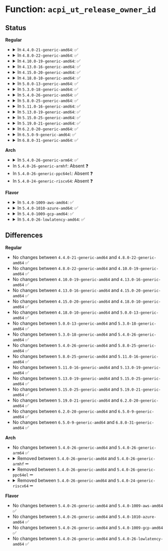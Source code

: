# Function: <code>acpi_ut_release_owner_id</code>

## Status
<b>Regular</b>
<ul>
<li>
<details>
<summary>In <code>4.4.0-21-generic-amd64</code>: ✅</summary>

```c
void acpi_ut_release_owner_id(acpi_owner_id * owner_id_ptr)
```

```json
{
  "name": "acpi_ut_release_owner_id",
  "collision_type": "Unique Global",
  "inline_type": "No",
  "funcs": [
    {
      "addr": 18446744071583734227,
      "name": "acpi_ut_release_owner_id",
      "external": true,
      "loc": "drivers/acpi/acpica/utownerid.c:170",
      "file": "drivers/acpi/acpica/utownerid.c",
      "inline": "seen, unknown",
      "caller_inline": [],
      "caller_func": [
        "drivers/acpi/acpica/dsmethod.c:acpi_ds_terminate_control_method",
        "drivers/acpi/acpica/tbdata.c:acpi_tb_release_owner_id"
      ]
    }
  ],
  "symbols": [
    {
      "addr": 18446744071583734227,
      "name": "acpi_ut_release_owner_id",
      "section": ".text",
      "bind": "STB_GLOBAL",
      "size": 148
    }
  ]
}
```
</details>
</li>
<li>
<details>
<summary>In <code>4.8.0-22-generic-amd64</code>: ✅</summary>

```c
void acpi_ut_release_owner_id(acpi_owner_id * owner_id_ptr)
```

```json
{
  "name": "acpi_ut_release_owner_id",
  "collision_type": "Unique Global",
  "inline_type": "No",
  "funcs": [
    {
      "addr": 18446744071584058474,
      "name": "acpi_ut_release_owner_id",
      "external": true,
      "loc": "drivers/acpi/acpica/utownerid.c:170",
      "file": "drivers/acpi/acpica/utownerid.c",
      "inline": "seen, unknown",
      "caller_inline": [],
      "caller_func": [
        "drivers/acpi/acpica/dsmethod.c:acpi_ds_terminate_control_method",
        "drivers/acpi/acpica/tbdata.c:acpi_tb_release_owner_id"
      ]
    }
  ],
  "symbols": [
    {
      "addr": 18446744071584058474,
      "name": "acpi_ut_release_owner_id",
      "section": ".text",
      "bind": "STB_GLOBAL",
      "size": 153
    }
  ]
}
```
</details>
</li>
<li>
<details>
<summary>In <code>4.10.0-19-generic-amd64</code>: ✅</summary>

```c
void acpi_ut_release_owner_id(acpi_owner_id * owner_id_ptr)
```

```json
{
  "name": "acpi_ut_release_owner_id",
  "collision_type": "Unique Global",
  "inline_type": "No",
  "funcs": [
    {
      "addr": 18446744071584200321,
      "name": "acpi_ut_release_owner_id",
      "external": true,
      "loc": "drivers/acpi/acpica/utownerid.c:170",
      "file": "drivers/acpi/acpica/utownerid.c",
      "inline": "seen, unknown",
      "caller_inline": [],
      "caller_func": [
        "drivers/acpi/acpica/dsmethod.c:acpi_ds_terminate_control_method",
        "drivers/acpi/acpica/tbdata.c:acpi_tb_release_owner_id"
      ]
    }
  ],
  "symbols": [
    {
      "addr": 18446744071584200321,
      "name": "acpi_ut_release_owner_id",
      "section": ".text",
      "bind": "STB_GLOBAL",
      "size": 153
    }
  ]
}
```
</details>
</li>
<li>
<details>
<summary>In <code>4.13.0-16-generic-amd64</code>: ✅</summary>

```c
void acpi_ut_release_owner_id(acpi_owner_id * owner_id_ptr)
```

```json
{
  "name": "acpi_ut_release_owner_id",
  "collision_type": "Unique Global",
  "inline_type": "No",
  "funcs": [
    {
      "addr": 18446744071584267892,
      "name": "acpi_ut_release_owner_id",
      "external": true,
      "loc": "drivers/acpi/acpica/utownerid.c:176",
      "file": "drivers/acpi/acpica/utownerid.c",
      "inline": "seen, unknown",
      "caller_inline": [],
      "caller_func": [
        "drivers/acpi/acpica/dsmethod.c:acpi_ds_terminate_control_method",
        "drivers/acpi/acpica/tbdata.c:acpi_tb_release_owner_id"
      ]
    }
  ],
  "symbols": [
    {
      "addr": 18446744071584267892,
      "name": "acpi_ut_release_owner_id",
      "section": ".text",
      "bind": "STB_GLOBAL",
      "size": 148
    }
  ]
}
```
</details>
</li>
<li>
<details>
<summary>In <code>4.15.0-20-generic-amd64</code>: ✅</summary>

```c
void acpi_ut_release_owner_id(acpi_owner_id * owner_id_ptr)
```

```json
{
  "name": "acpi_ut_release_owner_id",
  "collision_type": "Unique Global",
  "inline_type": "No",
  "funcs": [
    {
      "addr": 18446744071584638030,
      "name": "acpi_ut_release_owner_id",
      "external": true,
      "loc": "drivers/acpi/acpica/utownerid.c:176",
      "file": "drivers/acpi/acpica/utownerid.c",
      "inline": "seen, unknown",
      "caller_inline": [],
      "caller_func": [
        "drivers/acpi/acpica/dsmethod.c:acpi_ds_terminate_control_method",
        "drivers/acpi/acpica/tbdata.c:acpi_tb_release_owner_id",
        "drivers/acpi/acpica/dbmethod.c:acpi_db_disassemble_method"
      ]
    }
  ],
  "symbols": [
    {
      "addr": 18446744071584638030,
      "name": "acpi_ut_release_owner_id",
      "section": ".text",
      "bind": "STB_GLOBAL",
      "size": 275
    }
  ]
}
```
</details>
</li>
<li>
<details>
<summary>In <code>4.18.0-10-generic-amd64</code>: ✅</summary>

```c
void acpi_ut_release_owner_id(acpi_owner_id * owner_id_ptr)
```

```json
{
  "name": "acpi_ut_release_owner_id",
  "collision_type": "Unique Global",
  "inline_type": "No",
  "funcs": [
    {
      "addr": 18446744071584863740,
      "name": "acpi_ut_release_owner_id",
      "external": true,
      "loc": "drivers/acpi/acpica/utownerid.c:140",
      "file": "drivers/acpi/acpica/utownerid.c",
      "inline": "seen, unknown",
      "caller_inline": [],
      "caller_func": [
        "drivers/acpi/acpica/dsmethod.c:acpi_ds_terminate_control_method",
        "drivers/acpi/acpica/tbdata.c:acpi_tb_release_owner_id",
        "drivers/acpi/acpica/dbmethod.c:acpi_db_disassemble_method"
      ]
    }
  ],
  "symbols": [
    {
      "addr": 18446744071584863740,
      "name": "acpi_ut_release_owner_id",
      "section": ".text",
      "bind": "STB_GLOBAL",
      "size": 270
    }
  ]
}
```
</details>
</li>
<li>
<details>
<summary>In <code>5.0.0-13-generic-amd64</code>: ✅</summary>

```c
void acpi_ut_release_owner_id(acpi_owner_id * owner_id_ptr)
```

```json
{
  "name": "acpi_ut_release_owner_id",
  "collision_type": "Unique Global",
  "inline_type": "No",
  "funcs": [
    {
      "addr": 18446744071584967240,
      "name": "acpi_ut_release_owner_id",
      "external": true,
      "loc": "drivers/acpi/acpica/utownerid.c:140",
      "file": "drivers/acpi/acpica/utownerid.c",
      "inline": "seen, unknown",
      "caller_inline": [],
      "caller_func": [
        "drivers/acpi/acpica/dsmethod.c:acpi_ds_terminate_control_method",
        "drivers/acpi/acpica/tbdata.c:acpi_tb_release_owner_id"
      ]
    }
  ],
  "symbols": [
    {
      "addr": 18446744071584967240,
      "name": "acpi_ut_release_owner_id",
      "section": ".text",
      "bind": "STB_GLOBAL",
      "size": 270
    }
  ]
}
```
</details>
</li>
<li>
<details>
<summary>In <code>5.3.0-18-generic-amd64</code>: ✅</summary>

```c
void acpi_ut_release_owner_id(acpi_owner_id * owner_id_ptr)
```

```json
{
  "name": "acpi_ut_release_owner_id",
  "collision_type": "Unique Global",
  "inline_type": "No",
  "funcs": [
    {
      "addr": 18446744071585170474,
      "name": "acpi_ut_release_owner_id",
      "external": true,
      "loc": "drivers/acpi/acpica/utownerid.c:140",
      "file": "drivers/acpi/acpica/utownerid.c",
      "inline": "seen, unknown",
      "caller_inline": [],
      "caller_func": [
        "drivers/acpi/acpica/dsmethod.c:acpi_ds_terminate_control_method",
        "drivers/acpi/acpica/tbdata.c:acpi_tb_release_owner_id"
      ]
    }
  ],
  "symbols": [
    {
      "addr": 18446744071585170474,
      "name": "acpi_ut_release_owner_id",
      "section": ".text",
      "bind": "STB_GLOBAL",
      "size": 270
    }
  ]
}
```
</details>
</li>
<li>
<details>
<summary>In <code>5.4.0-26-generic-amd64</code>: ✅</summary>

```c
void acpi_ut_release_owner_id(acpi_owner_id * owner_id_ptr)
```

```json
{
  "name": "acpi_ut_release_owner_id",
  "collision_type": "Unique Global",
  "inline_type": "No",
  "funcs": [
    {
      "addr": 18446744071585306825,
      "name": "acpi_ut_release_owner_id",
      "external": true,
      "loc": "drivers/acpi/acpica/utownerid.c:140",
      "file": "drivers/acpi/acpica/utownerid.c",
      "inline": "seen, unknown",
      "caller_inline": [],
      "caller_func": [
        "drivers/acpi/acpica/dsmethod.c:acpi_ds_terminate_control_method",
        "drivers/acpi/acpica/tbdata.c:acpi_tb_release_owner_id"
      ]
    }
  ],
  "symbols": [
    {
      "addr": 18446744071585306825,
      "name": "acpi_ut_release_owner_id",
      "section": ".text",
      "bind": "STB_GLOBAL",
      "size": 276
    }
  ]
}
```
</details>
</li>
<li>
<details>
<summary>In <code>5.8.0-25-generic-amd64</code>: ✅</summary>

```c
void acpi_ut_release_owner_id(acpi_owner_id * owner_id_ptr)
```

```json
{
  "name": "acpi_ut_release_owner_id",
  "collision_type": "Unique Global",
  "inline_type": "No",
  "funcs": [
    {
      "addr": 18446744071586013349,
      "name": "acpi_ut_release_owner_id",
      "external": true,
      "loc": "drivers/acpi/acpica/utownerid.c:140",
      "file": "drivers/acpi/acpica/utownerid.c",
      "inline": "seen, unknown",
      "caller_inline": [],
      "caller_func": [
        "drivers/acpi/acpica/dsmethod.c:acpi_ds_terminate_control_method",
        "drivers/acpi/acpica/tbdata.c:acpi_tb_release_owner_id"
      ]
    }
  ],
  "symbols": [
    {
      "addr": 18446744071586013349,
      "name": "acpi_ut_release_owner_id",
      "section": ".text",
      "bind": "STB_GLOBAL",
      "size": 281
    }
  ]
}
```
</details>
</li>
<li>
<details>
<summary>In <code>5.11.0-16-generic-amd64</code>: ✅</summary>

```c
void acpi_ut_release_owner_id(acpi_owner_id * owner_id_ptr)
```

```json
{
  "name": "acpi_ut_release_owner_id",
  "collision_type": "Unique Global",
  "inline_type": "No",
  "funcs": [
    {
      "addr": 18446744071586136144,
      "name": "acpi_ut_release_owner_id",
      "external": true,
      "loc": "drivers/acpi/acpica/utownerid.c:140",
      "file": "drivers/acpi/acpica/utownerid.c",
      "inline": "seen, unknown",
      "caller_inline": [],
      "caller_func": [
        "drivers/acpi/acpica/dsmethod.c:acpi_ds_terminate_control_method",
        "drivers/acpi/acpica/tbdata.c:acpi_tb_release_owner_id"
      ]
    }
  ],
  "symbols": [
    {
      "addr": 18446744071586136144,
      "name": "acpi_ut_release_owner_id",
      "section": ".text",
      "bind": "STB_GLOBAL",
      "size": 281
    }
  ]
}
```
</details>
</li>
<li>
<details>
<summary>In <code>5.13.0-19-generic-amd64</code>: ✅</summary>

```c
void acpi_ut_release_owner_id(acpi_owner_id * owner_id_ptr)
```

```json
{
  "name": "acpi_ut_release_owner_id",
  "collision_type": "Unique Global",
  "inline_type": "No",
  "funcs": [
    {
      "addr": 18446744071586012910,
      "name": "acpi_ut_release_owner_id",
      "external": true,
      "loc": "drivers/acpi/acpica/utownerid.c:140",
      "file": "drivers/acpi/acpica/utownerid.c",
      "inline": "seen, unknown",
      "caller_inline": [],
      "caller_func": [
        "drivers/acpi/acpica/dsmethod.c:acpi_ds_terminate_control_method",
        "drivers/acpi/acpica/tbdata.c:acpi_tb_release_owner_id"
      ]
    }
  ],
  "symbols": [
    {
      "addr": 18446744071586012910,
      "name": "acpi_ut_release_owner_id",
      "section": ".text",
      "bind": "STB_GLOBAL",
      "size": 281
    }
  ]
}
```
</details>
</li>
<li>
<details>
<summary>In <code>5.15.0-25-generic-amd64</code>: ✅</summary>

```c
void acpi_ut_release_owner_id(acpi_owner_id * owner_id_ptr)
```

```json
{
  "name": "acpi_ut_release_owner_id",
  "collision_type": "Unique Global",
  "inline_type": "No",
  "funcs": [
    {
      "addr": 18446744071586503085,
      "name": "acpi_ut_release_owner_id",
      "external": true,
      "loc": "drivers/acpi/acpica/utownerid.c:140",
      "file": "drivers/acpi/acpica/utownerid.c",
      "inline": "seen, unknown",
      "caller_inline": [],
      "caller_func": [
        "drivers/acpi/acpica/dsmethod.c:acpi_ds_terminate_control_method",
        "drivers/acpi/acpica/tbdata.c:acpi_tb_release_owner_id"
      ]
    }
  ],
  "symbols": [
    {
      "addr": 18446744071586503085,
      "name": "acpi_ut_release_owner_id",
      "section": ".text",
      "bind": "STB_GLOBAL",
      "size": 335
    }
  ]
}
```
</details>
</li>
<li>
<details>
<summary>In <code>5.19.0-21-generic-amd64</code>: ✅</summary>

```c
void acpi_ut_release_owner_id(acpi_owner_id * owner_id_ptr)
```

```json
{
  "name": "acpi_ut_release_owner_id",
  "collision_type": "Unique Global",
  "inline_type": "No",
  "funcs": [
    {
      "addr": 18446744071587758454,
      "name": "acpi_ut_release_owner_id",
      "external": true,
      "loc": "drivers/acpi/acpica/utownerid.c:140",
      "file": "drivers/acpi/acpica/utownerid.c",
      "inline": "seen, unknown",
      "caller_inline": [],
      "caller_func": [
        "drivers/acpi/acpica/dsmethod.c:acpi_ds_terminate_control_method",
        "drivers/acpi/acpica/tbdata.c:acpi_tb_release_owner_id"
      ]
    }
  ],
  "symbols": [
    {
      "addr": 18446744071587758454,
      "name": "acpi_ut_release_owner_id",
      "section": ".text",
      "bind": "STB_GLOBAL",
      "size": 352
    }
  ]
}
```
</details>
</li>
<li>
<details>
<summary>In <code>6.2.0-20-generic-amd64</code>: ✅</summary>

```c
void acpi_ut_release_owner_id(acpi_owner_id * owner_id_ptr)
```

```json
{
  "name": "acpi_ut_release_owner_id",
  "collision_type": "Unique Global",
  "inline_type": "No",
  "funcs": [
    {
      "addr": 18446744071589086128,
      "name": "acpi_ut_release_owner_id",
      "external": true,
      "loc": "drivers/acpi/acpica/utownerid.c:140",
      "file": "drivers/acpi/acpica/utownerid.c",
      "inline": "seen, unknown",
      "caller_inline": [],
      "caller_func": [
        "drivers/acpi/acpica/dsmethod.c:acpi_ds_terminate_control_method",
        "drivers/acpi/acpica/tbdata.c:acpi_tb_release_owner_id"
      ]
    }
  ],
  "symbols": [
    {
      "addr": 18446744071589086128,
      "name": "acpi_ut_release_owner_id",
      "section": ".text",
      "bind": "STB_GLOBAL",
      "size": 436
    }
  ]
}
```
</details>
</li>
<li>
<details>
<summary>In <code>6.5.0-9-generic-amd64</code>: ✅</summary>

```c
void acpi_ut_release_owner_id(acpi_owner_id * owner_id_ptr)
```

```json
{
  "name": "acpi_ut_release_owner_id",
  "collision_type": "Unique Global",
  "inline_type": "No",
  "funcs": [
    {
      "addr": 18446744071589377920,
      "name": "acpi_ut_release_owner_id",
      "external": true,
      "loc": "drivers/acpi/acpica/utownerid.c:140",
      "file": "drivers/acpi/acpica/utownerid.c",
      "inline": "seen, unknown",
      "caller_inline": [],
      "caller_func": [
        "drivers/acpi/acpica/dsmethod.c:acpi_ds_terminate_control_method",
        "drivers/acpi/acpica/tbdata.c:acpi_tb_release_owner_id"
      ]
    }
  ],
  "symbols": [
    {
      "addr": 18446744071589377920,
      "name": "acpi_ut_release_owner_id",
      "section": ".text",
      "bind": "STB_GLOBAL",
      "size": 442
    }
  ]
}
```
</details>
</li>
<li>
<details>
<summary>In <code>6.8.0-31-generic-amd64</code>: ✅</summary>

```c
void acpi_ut_release_owner_id(acpi_owner_id * owner_id_ptr)
```

```json
{
  "name": "acpi_ut_release_owner_id",
  "collision_type": "Unique Global",
  "inline_type": "No",
  "funcs": [
    {
      "addr": 18446744071589685072,
      "name": "acpi_ut_release_owner_id",
      "external": true,
      "loc": "drivers/acpi/acpica/utownerid.c:140",
      "file": "drivers/acpi/acpica/utownerid.c",
      "inline": "seen, unknown",
      "caller_inline": [],
      "caller_func": [
        "drivers/acpi/acpica/dsmethod.c:acpi_ds_terminate_control_method",
        "drivers/acpi/acpica/tbdata.c:acpi_tb_release_owner_id"
      ]
    }
  ],
  "symbols": [
    {
      "addr": 18446744071589685072,
      "name": "acpi_ut_release_owner_id",
      "section": ".text",
      "bind": "STB_GLOBAL",
      "size": 442
    }
  ]
}
```
</details>
</li>
</ul>
<b>Arch</b>
<ul>
<li>
<details>
<summary>In <code>5.4.0-26-generic-arm64</code>: ✅</summary>

```c
void acpi_ut_release_owner_id(acpi_owner_id * owner_id_ptr)
```

```json
{
  "name": "acpi_ut_release_owner_id",
  "collision_type": "Unique Global",
  "inline_type": "No",
  "funcs": [
    {
      "addr": 18446603336497618760,
      "name": "acpi_ut_release_owner_id",
      "external": true,
      "loc": "drivers/acpi/acpica/utownerid.c:140",
      "file": "drivers/acpi/acpica/utownerid.c",
      "inline": "seen, unknown",
      "caller_inline": [],
      "caller_func": [
        "drivers/acpi/acpica/dsmethod.c:acpi_ds_terminate_control_method",
        "drivers/acpi/acpica/tbdata.c:acpi_tb_release_owner_id"
      ]
    }
  ],
  "symbols": [
    {
      "addr": 18446603336497618760,
      "name": "acpi_ut_release_owner_id",
      "section": ".text",
      "bind": "STB_GLOBAL",
      "size": 180
    }
  ]
}
```
</details>
</li>
<li>
In <code>5.4.0-26-generic-armhf</code>: Absent ❓
</li>
<li>
In <code>5.4.0-26-generic-ppc64el</code>: Absent ❓
</li>
<li>
In <code>5.4.0-24-generic-riscv64</code>: Absent ❓
</li>
</ul>
<b>Flavor</b>
<ul>
<li>
<details>
<summary>In <code>5.4.0-1009-aws-amd64</code>: ✅</summary>

```c
void acpi_ut_release_owner_id(acpi_owner_id * owner_id_ptr)
```

```json
{
  "name": "acpi_ut_release_owner_id",
  "collision_type": "Unique Global",
  "inline_type": "No",
  "funcs": [
    {
      "addr": 18446744071585139816,
      "name": "acpi_ut_release_owner_id",
      "external": true,
      "loc": "drivers/acpi/acpica/utownerid.c:140",
      "file": "drivers/acpi/acpica/utownerid.c",
      "inline": "seen, unknown",
      "caller_inline": [],
      "caller_func": [
        "drivers/acpi/acpica/dsmethod.c:acpi_ds_terminate_control_method",
        "drivers/acpi/acpica/tbdata.c:acpi_tb_release_owner_id"
      ]
    }
  ],
  "symbols": [
    {
      "addr": 18446744071585139816,
      "name": "acpi_ut_release_owner_id",
      "section": ".text",
      "bind": "STB_GLOBAL",
      "size": 152
    }
  ]
}
```
</details>
</li>
<li>
<details>
<summary>In <code>5.4.0-1010-azure-amd64</code>: ✅</summary>

```c
void acpi_ut_release_owner_id(acpi_owner_id * owner_id_ptr)
```

```json
{
  "name": "acpi_ut_release_owner_id",
  "collision_type": "Unique Global",
  "inline_type": "No",
  "funcs": [
    {
      "addr": 18446744071585055016,
      "name": "acpi_ut_release_owner_id",
      "external": true,
      "loc": "drivers/acpi/acpica/utownerid.c:140",
      "file": "drivers/acpi/acpica/utownerid.c",
      "inline": "seen, unknown",
      "caller_inline": [],
      "caller_func": [
        "drivers/acpi/acpica/dsmethod.c:acpi_ds_terminate_control_method",
        "drivers/acpi/acpica/tbdata.c:acpi_tb_release_owner_id"
      ]
    }
  ],
  "symbols": [
    {
      "addr": 18446744071585055016,
      "name": "acpi_ut_release_owner_id",
      "section": ".text",
      "bind": "STB_GLOBAL",
      "size": 152
    }
  ]
}
```
</details>
</li>
<li>
<details>
<summary>In <code>5.4.0-1009-gcp-amd64</code>: ✅</summary>

```c
void acpi_ut_release_owner_id(acpi_owner_id * owner_id_ptr)
```

```json
{
  "name": "acpi_ut_release_owner_id",
  "collision_type": "Unique Global",
  "inline_type": "No",
  "funcs": [
    {
      "addr": 18446744071585258409,
      "name": "acpi_ut_release_owner_id",
      "external": true,
      "loc": "drivers/acpi/acpica/utownerid.c:140",
      "file": "drivers/acpi/acpica/utownerid.c",
      "inline": "seen, unknown",
      "caller_inline": [],
      "caller_func": [
        "drivers/acpi/acpica/dsmethod.c:acpi_ds_terminate_control_method",
        "drivers/acpi/acpica/tbdata.c:acpi_tb_release_owner_id"
      ]
    }
  ],
  "symbols": [
    {
      "addr": 18446744071585258409,
      "name": "acpi_ut_release_owner_id",
      "section": ".text",
      "bind": "STB_GLOBAL",
      "size": 276
    }
  ]
}
```
</details>
</li>
<li>
<details>
<summary>In <code>5.4.0-26-lowlatency-amd64</code>: ✅</summary>

```c
void acpi_ut_release_owner_id(acpi_owner_id * owner_id_ptr)
```

```json
{
  "name": "acpi_ut_release_owner_id",
  "collision_type": "Unique Global",
  "inline_type": "No",
  "funcs": [
    {
      "addr": 18446744071585364569,
      "name": "acpi_ut_release_owner_id",
      "external": true,
      "loc": "drivers/acpi/acpica/utownerid.c:140",
      "file": "drivers/acpi/acpica/utownerid.c",
      "inline": "seen, unknown",
      "caller_inline": [],
      "caller_func": [
        "drivers/acpi/acpica/dsmethod.c:acpi_ds_terminate_control_method",
        "drivers/acpi/acpica/tbdata.c:acpi_tb_release_owner_id"
      ]
    }
  ],
  "symbols": [
    {
      "addr": 18446744071585364569,
      "name": "acpi_ut_release_owner_id",
      "section": ".text",
      "bind": "STB_GLOBAL",
      "size": 276
    }
  ]
}
```
</details>
</li>
</ul>

## Differences
<b>Regular</b>
<ul>
<li>
No changes between <code>4.4.0-21-generic-amd64</code> and <code>4.8.0-22-generic-amd64</code> ✅
</li>
<li>
No changes between <code>4.8.0-22-generic-amd64</code> and <code>4.10.0-19-generic-amd64</code> ✅
</li>
<li>
No changes between <code>4.10.0-19-generic-amd64</code> and <code>4.13.0-16-generic-amd64</code> ✅
</li>
<li>
No changes between <code>4.13.0-16-generic-amd64</code> and <code>4.15.0-20-generic-amd64</code> ✅
</li>
<li>
No changes between <code>4.15.0-20-generic-amd64</code> and <code>4.18.0-10-generic-amd64</code> ✅
</li>
<li>
No changes between <code>4.18.0-10-generic-amd64</code> and <code>5.0.0-13-generic-amd64</code> ✅
</li>
<li>
No changes between <code>5.0.0-13-generic-amd64</code> and <code>5.3.0-18-generic-amd64</code> ✅
</li>
<li>
No changes between <code>5.3.0-18-generic-amd64</code> and <code>5.4.0-26-generic-amd64</code> ✅
</li>
<li>
No changes between <code>5.4.0-26-generic-amd64</code> and <code>5.8.0-25-generic-amd64</code> ✅
</li>
<li>
No changes between <code>5.8.0-25-generic-amd64</code> and <code>5.11.0-16-generic-amd64</code> ✅
</li>
<li>
No changes between <code>5.11.0-16-generic-amd64</code> and <code>5.13.0-19-generic-amd64</code> ✅
</li>
<li>
No changes between <code>5.13.0-19-generic-amd64</code> and <code>5.15.0-25-generic-amd64</code> ✅
</li>
<li>
No changes between <code>5.15.0-25-generic-amd64</code> and <code>5.19.0-21-generic-amd64</code> ✅
</li>
<li>
No changes between <code>5.19.0-21-generic-amd64</code> and <code>6.2.0-20-generic-amd64</code> ✅
</li>
<li>
No changes between <code>6.2.0-20-generic-amd64</code> and <code>6.5.0-9-generic-amd64</code> ✅
</li>
<li>
No changes between <code>6.5.0-9-generic-amd64</code> and <code>6.8.0-31-generic-amd64</code> ✅
</li>
</ul>
<b>Arch</b>
<ul>
<li>
No changes between <code>5.4.0-26-generic-amd64</code> and <code>5.4.0-26-generic-arm64</code> ✅
</li>
<li>
<details>
<summary>Removed between <code>5.4.0-26-generic-amd64</code> and <code>5.4.0-26-generic-armhf</code> ➖</summary>

```c
void acpi_ut_release_owner_id(acpi_owner_id * owner_id_ptr)
```
</details>
</li>
<li>
<details>
<summary>Removed between <code>5.4.0-26-generic-amd64</code> and <code>5.4.0-26-generic-ppc64el</code> ➖</summary>

```c
void acpi_ut_release_owner_id(acpi_owner_id * owner_id_ptr)
```
</details>
</li>
<li>
<details>
<summary>Removed between <code>5.4.0-26-generic-amd64</code> and <code>5.4.0-24-generic-riscv64</code> ➖</summary>

```c
void acpi_ut_release_owner_id(acpi_owner_id * owner_id_ptr)
```
</details>
</li>
</ul>
<b>Flavor</b>
<ul>
<li>
No changes between <code>5.4.0-26-generic-amd64</code> and <code>5.4.0-1009-aws-amd64</code> ✅
</li>
<li>
No changes between <code>5.4.0-26-generic-amd64</code> and <code>5.4.0-1010-azure-amd64</code> ✅
</li>
<li>
No changes between <code>5.4.0-26-generic-amd64</code> and <code>5.4.0-1009-gcp-amd64</code> ✅
</li>
<li>
No changes between <code>5.4.0-26-generic-amd64</code> and <code>5.4.0-26-lowlatency-amd64</code> ✅
</li>
</ul>
